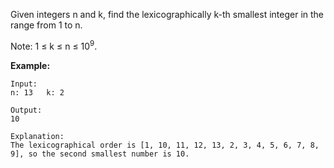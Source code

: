Given integers n and k, find the lexicographically k-th smallest integer in the range from 1 to n.

Note: 1 ≤ k ≤ n ≤ 10<sup>9</sup>.

**Example:**
```
Input:
n: 13   k: 2

Output:
10

Explanation:
The lexicographical order is [1, 10, 11, 12, 13, 2, 3, 4, 5, 6, 7, 8, 9], so the second smallest number is 10.
```

